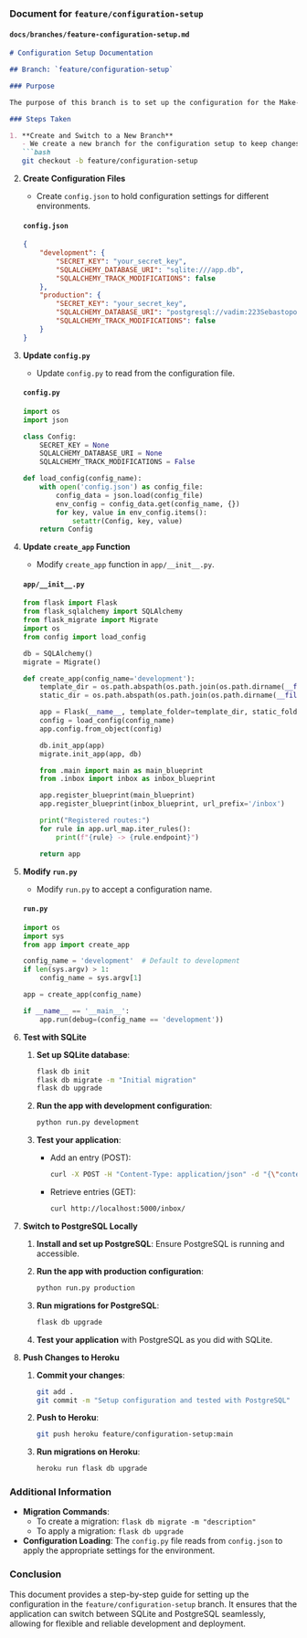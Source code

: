 ### Document for `feature/configuration-setup`

#### `docs/branches/feature-configuration-setup.md`

```markdown
# Configuration Setup Documentation

## Branch: `feature/configuration-setup`

### Purpose

The purpose of this branch is to set up the configuration for the Make-Life App to use different databases for different environments (development with SQLite, production with PostgreSQL).

### Steps Taken

1. **Create and Switch to a New Branch**
   - We create a new branch for the configuration setup to keep changes organized.
   ```bash
   git checkout -b feature/configuration-setup
   ```

2. **Create Configuration Files**
   - Create `config.json` to hold configuration settings for different environments.

   #### `config.json`
   ```json
   {
       "development": {
           "SECRET_KEY": "your_secret_key",
           "SQLALCHEMY_DATABASE_URI": "sqlite:///app.db",
           "SQLALCHEMY_TRACK_MODIFICATIONS": false
       },
       "production": {
           "SECRET_KEY": "your_secret_key",
           "SQLALCHEMY_DATABASE_URI": "postgresql://vadim:223Sebastopol@localhost/makelife_db",
           "SQLALCHEMY_TRACK_MODIFICATIONS": false
       }
   }
   ```

3. **Update `config.py`**
   - Update `config.py` to read from the configuration file.

   #### `config.py`
   ```python
   import os
   import json

   class Config:
       SECRET_KEY = None
       SQLALCHEMY_DATABASE_URI = None
       SQLALCHEMY_TRACK_MODIFICATIONS = False

   def load_config(config_name):
       with open('config.json') as config_file:
           config_data = json.load(config_file)
           env_config = config_data.get(config_name, {})
           for key, value in env_config.items():
               setattr(Config, key, value)
       return Config
   ```

4. **Update `create_app` Function**
   - Modify `create_app` function in `app/__init__.py`.

   #### `app/__init__.py`
   ```python
   from flask import Flask
   from flask_sqlalchemy import SQLAlchemy
   from flask_migrate import Migrate
   import os
   from config import load_config

   db = SQLAlchemy()
   migrate = Migrate()

   def create_app(config_name='development'):
       template_dir = os.path.abspath(os.path.join(os.path.dirname(__file__), 'templates'))
       static_dir = os.path.abspath(os.path.join(os.path.dirname(__file__), 'static'))

       app = Flask(__name__, template_folder=template_dir, static_folder=static_dir)
       config = load_config(config_name)
       app.config.from_object(config)

       db.init_app(app)
       migrate.init_app(app, db)

       from .main import main as main_blueprint
       from .inbox import inbox as inbox_blueprint

       app.register_blueprint(main_blueprint)
       app.register_blueprint(inbox_blueprint, url_prefix='/inbox')

       print("Registered routes:")
       for rule in app.url_map.iter_rules():
           print(f"{rule} -> {rule.endpoint}")

       return app
   ```

5. **Modify `run.py`**
   - Modify `run.py` to accept a configuration name.

   #### `run.py`
   ```python
   import os
   import sys
   from app import create_app

   config_name = 'development'  # Default to development
   if len(sys.argv) > 1:
       config_name = sys.argv[1]

   app = create_app(config_name)

   if __name__ == '__main__':
       app.run(debug=(config_name == 'development'))
   ```

6. **Test with SQLite**
   1. **Set up SQLite database**:
      ```bash
      flask db init
      flask db migrate -m "Initial migration"
      flask db upgrade
      ```

   2. **Run the app with development configuration**:
      ```bash
      python run.py development
      ```

   3. **Test your application**:
      - Add an entry (POST):
        ```bash
        curl -X POST -H "Content-Type: application/json" -d "{\"content\":\"Test entry\"}" http://localhost:5000/inbox/
        ```
      - Retrieve entries (GET):
        ```bash
        curl http://localhost:5000/inbox/
        ```

7. **Switch to PostgreSQL Locally**
   1. **Install and set up PostgreSQL**:
      Ensure PostgreSQL is running and accessible.

   2. **Run the app with production configuration**:
      ```bash
      python run.py production
      ```

   3. **Run migrations for PostgreSQL**:
      ```bash
      flask db upgrade
      ```

   4. **Test your application** with PostgreSQL as you did with SQLite.

8. **Push Changes to Heroku**
   1. **Commit your changes**:
      ```bash
      git add .
      git commit -m "Setup configuration and tested with PostgreSQL"
      ```

   2. **Push to Heroku**:
      ```bash
      git push heroku feature/configuration-setup:main
      ```

   3. **Run migrations on Heroku**:
      ```bash
      heroku run flask db upgrade
      ```

### Additional Information

- **Migration Commands**:
  - To create a migration: `flask db migrate -m "description"`
  - To apply a migration: `flask db upgrade`
- **Configuration Loading**: The `config.py` file reads from `config.json` to apply the appropriate settings for the environment.

### Conclusion

This document provides a step-by-step guide for setting up the configuration in the `feature/configuration-setup` branch. It ensures that the application can switch between SQLite and PostgreSQL seamlessly, allowing for flexible and reliable development and deployment.

```